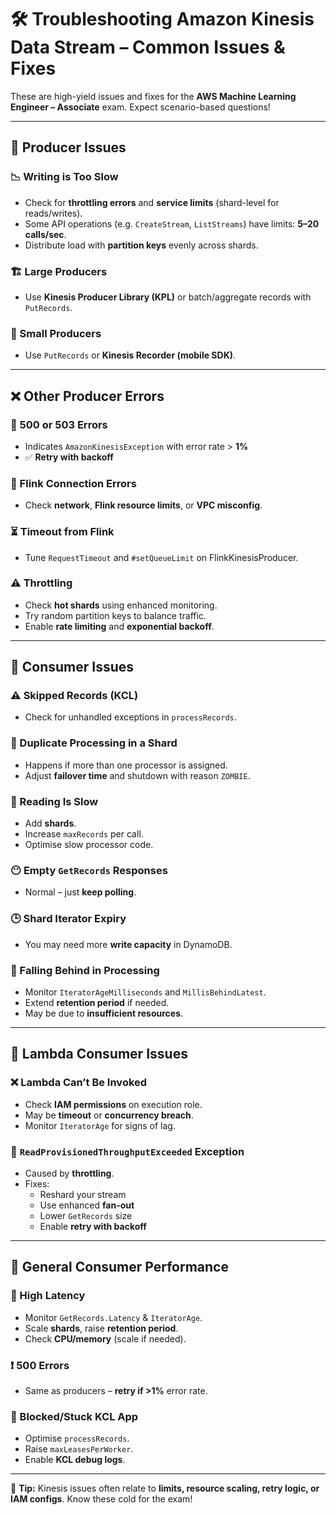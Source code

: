 # 🛠️ Troubleshooting Amazon Kinesis Data Stream – Common Issues & Fixes

These are high-yield issues and fixes for the **AWS Machine Learning Engineer – Associate** exam. Expect scenario-based questions!

---

## 🚨 Producer Issues

### 📉 Writing is Too Slow
- Check for **throttling errors** and **service limits** (shard-level for reads/writes).
- Some API operations (e.g. `CreateStream`, `ListStreams`) have limits: **5–20 calls/sec**.
- Distribute load with **partition keys** evenly across shards.

### 🏗️ Large Producers
- Use **Kinesis Producer Library (KPL)** or batch/aggregate records with `PutRecords`.

### 📱 Small Producers
- Use `PutRecords` or **Kinesis Recorder (mobile SDK)**.

---

## ❌ Other Producer Errors

### 🔁 500 or 503 Errors
- Indicates `AmazonKinesisException` with error rate > **1%**
- ✅ **Retry with backoff**

### 🔗 Flink Connection Errors
- Check **network**, **Flink resource limits**, or **VPC misconfig**.

### ⏳ Timeout from Flink
- Tune `RequestTimeout` and `#setQueueLimit` on FlinkKinesisProducer.

### ⚠️ Throttling
- Check **hot shards** using enhanced monitoring.
- Try random partition keys to balance traffic.
- Enable **rate limiting** and **exponential backoff**.

---

## 👀 Consumer Issues

### ⚠️ Skipped Records (KCL)
- Check for unhandled exceptions in `processRecords`.

### 👯 Duplicate Processing in a Shard
- Happens if more than one processor is assigned.
- Adjust **failover time** and shutdown with reason `ZOMBIE`.

### 🐢 Reading Is Slow
- Add **shards**.
- Increase `maxRecords` per call.
- Optimise slow processor code.

### 😶 Empty `GetRecords` Responses
- Normal – just **keep polling**.

### 🕒 Shard Iterator Expiry
- You may need more **write capacity** in DynamoDB.

### 🐌 Falling Behind in Processing
- Monitor `IteratorAgeMilliseconds` and `MillisBehindLatest`.
- Extend **retention period** if needed.
- May be due to **insufficient resources**.

---

## 🧪 Lambda Consumer Issues

### ❌ Lambda Can’t Be Invoked
- Check **IAM permissions** on execution role.
- May be **timeout** or **concurrency breach**.
- Monitor `IteratorAge` for signs of lag.

### 🧵 `ReadProvisionedThroughputExceeded` Exception
- Caused by **throttling**.
- Fixes:
  - Reshard your stream
  - Use enhanced **fan-out**
  - Lower `GetRecords` size
  - Enable **retry with backoff**

---

## 🐌 General Consumer Performance

### 🚨 High Latency
- Monitor `GetRecords.Latency` & `IteratorAge`.
- Scale **shards**, raise **retention period**.
- Check **CPU/memory** (scale if needed).

### ❗️ 500 Errors
- Same as producers – **retry if >1%** error rate.

### 🧱 Blocked/Stuck KCL App
- Optimise `processRecords`.
- Raise `maxLeasesPerWorker`.
- Enable **KCL debug logs**.

---

📌 **Tip:** Kinesis issues often relate to **limits, resource scaling, retry logic, or IAM configs**. Know these cold for the exam!
